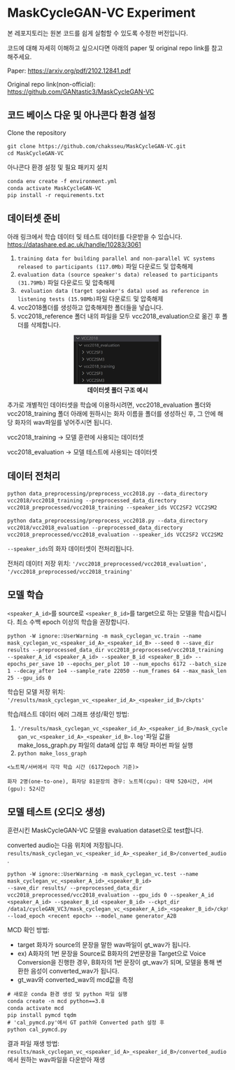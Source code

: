 # MaskCycleGAN-VC Experiment

본 레포지토리는 원본 코드를 쉽게 실험할 수 있도록 수정한 버전입니다.

코드에 대해 자세히 이해하고 싶으시다면 아래의 paper 및 original repo link를 참고해주세요.

Paper: https://arxiv.org/pdf/2102.12841.pdf

Original repo link(non-official): https://github.com/GANtastic3/MaskCycleGAN-VC


## 코드 베이스 다운 및 아나콘다 환경 설정

Clone the repository

```
git clone https://github.com/chaksseu/MaskCycleGAN-VC.git
cd MaskCycleGAN-VC
```

아나콘다 환경 설정 및 필요 패키지 설치

```
conda env create -f environment.yml
conda activate MaskCycleGAN-VC
pip install -r requirements.txt
```


## 데이터셋 준비

아래 링크에서 학습 데이터 및 테스트 데이터를 다운받을 수 있습니다.
https://datashare.ed.ac.uk/handle/10283/3061

1. `training data for building parallel and non-parallel VC systems released to participants (117.0Mb)` 파일 다운로드 및 압축해제
2. `evaluation data (source speaker's data) released to participants (31.79Mb)` 파일 다운로드 및 압축해제
3. ` evaluation data (target speaker's data) used as reference in listening tests (15.98Mb)`파일 다운로드 및 압축해제
4. vcc2018폴더를 생성하고 압축해제한 폴더들을 넣습니다.
5. vcc2018_reference 폴더 내의 파일을 모두 vcc2018_evaluation으로 옮긴 후 폴더를 삭제합니다.

<p align="center">
<img src="imgs/vcc2018_setting.png" width="200">
<br>
<b>데이터셋 폴더 구조 예시</b>

</p>

추가로 개별적인 데이터셋을 학습에 이용하시려면, vcc2018_evaluation 폴더와 vcc2018_training 폴더 아래에 원하시는 화자 이름을 폴더를 생성하신 후, 그 안에 해당 화자의 wav파일를 넣어주시면 됩니다.

vcc2018_training -> 모델 훈련에 사용되는 데이터셋

vcc2018_evaluation -> 모델 테스트에 사용되는 데이터셋

## 데이터 전처리

```
python data_preprocessing/preprocess_vcc2018.py --data_directory vcc2018/vcc2018_training --preprocessed_data_directory vcc2018_preprocessed/vcc2018_training --speaker_ids VCC2SF2 VCC2SM2
```

```
python data_preprocessing/preprocess_vcc2018.py --data_directory vcc2018/vcc2018_evaluation --preprocessed_data_directory vcc2018_preprocessed/vcc2018_evaluation --speaker_ids VCC2SF2 VCC2SM2
```

`--speaker_ids`의 화자 데이터셋이 전처리됩니다.

전처리 데이터 저장 위치: `'/vcc2018_preprocessed/vcc2018_evaluation', '/vcc2018_preprocessed/vcc2018_training'`


## 모델 학습

`<speaker_A_id>`를 source로 `<speaker_B_id>`를 target으로 하는 모델을 학습시킵니다. 최소 수백 epoch 이상의 학습을 권장합니다.

```
python -W ignore::UserWarning -m mask_cyclegan_vc.train --name mask_cyclegan_vc_<speaker_id_A>_<speaker_id_B> --seed 0 --save_dir results --preprocessed_data_dir vcc2018_preprocessed/vcc2018_training --speaker_A_id <speaker_A_id> --speaker_B_id <speaker_B_id> --epochs_per_save 10 --epochs_per_plot 10 --num_epochs 6172 --batch_size 1 --decay_after 1e4 --sample_rate 22050 --num_frames 64 --max_mask_len 25 --gpu_ids 0
```

학습된 모델 저장 위치: `'/results/mask_cyclegan_vc_<speaker_id_A>_<speaker_id_B>/ckpts'`

학습/테스트 데이터 에러 그래프 생성/확인 방법: 

1. `'/results/mask_cyclegan_vc_<speaker_id_A>_<speaker_id_B>/mask_cyclegan_vc_<speaker_id_A>_<speaker_id_B>.log'`파일 값을 make_loss_graph.py 파일의 data에 삽입 후 해당 파이썬 파일 실행
2. `python make_loss_graph`
   
```
<노트북/서버에서 각각 학습 시간 (6172epoch 기준)>

화자 2명(one-to-one), 화자당 81문장의 경우: 노트븍(cpu): 대략 520시간, 서버(gpu): 52시간
```

## 모델 테스트 (오디오 생성)

훈련시킨 MaskCycleGAN-VC 모델을 evaluation dataset으로 test합니다. 

converted audio는 다음 위치에 저장됩니다. `results/mask_cyclegan_vc_<speaker_id_A>_<speaker_id_B>/converted_audio`.

```
python -W ignore::UserWarning -m mask_cyclegan_vc.test --name mask_cyclegan_vc_<speaker_A_id>_<speaker_B_id> 
--save_dir results/ --preprocessed_data_dir vcc2018_preprocessed/vcc2018_evaluation --gpu_ids 0 --speaker_A_id <speaker_A_id> --speaker_B_id <speaker_B_id> --ckpt_dir /data1/cycleGAN_VC3/mask_cyclegan_vc_<speaker_A_id>_<speaker_B_id>/ckpts --load_epoch <recent epoch> --model_name generator_A2B
```

MCD 확인 방법: 
- target 화자가 source의 문장을 말한 wav파일이 gt_wav가 됩니다.
- ex) A화자의 1번 문장을 Source로 B화자의 2번문장을 Target으로 Voice Conversion을 진행한 경우, B화자의 1번 문장이 gt_wav가 되며, 모델을 통해 변환한 음성이 converted_wav가 됩니다.
- gt_wav와 converted_wav의 mcd값을 측정
```
# 새로운 conda 환경 생성 및 python 파일 실행
conda create -n mcd python==3.8
conda activate mcd
pip install pymcd tqdm
# 'cal_pymcd.py'에서 GT path와 Converted path 설정 후
python cal_pymcd.py
```

결과 파일 재생 방법: `results/mask_cyclegan_vc_<speaker_id_A>_<speaker_id_B>/converted_audio`에서 원하는 wav파일을 다운받아 재생